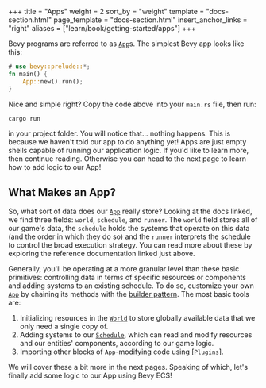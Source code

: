 +++
title = "Apps"
weight = 2
sort_by = "weight"
template = "docs-section.html"
page_template = "docs-section.html"
insert_anchor_links = "right"
aliases = ["learn/book/getting-started/apps"]
+++

Bevy programs are referred to as [`App`]s. The simplest Bevy app looks like this:

```rs
# use bevy::prelude::*;
fn main() {
    App::new().run();
}
```

Nice and simple right? Copy the code above into your `main.rs` file, then run:

```sh
cargo run
```

in your project folder. You will notice that... nothing happens. This is because we haven't told our app to do anything yet! Apps are just empty shells capable of running our application logic. If you'd like to learn more, then continue reading. Otherwise you can head to the next page to learn how to add logic to our App!

## What Makes an App?

So, what sort of data does our [`App`] really store? Looking at the docs linked, we find three fields: `world`, `schedule`, and `runner`. The `world` field stores all of our game's data, the `schedule` holds the systems that operate on this data (and the order in which they do so) and the `runner` interprets the schedule to control the broad execution strategy. You can read more about these by exploring the reference documentation linked just above.

Generally, you'll be operating at a more granular level than these basic primitives: controlling data in terms of specific resources or components and adding systems to an existing schedule. To do so, customize your own [`App`] by chaining its methods with the [builder pattern](https://doc.rust-lang.org/1.0.0/style/ownership/builders.html).
The most basic tools are:

  1. Initializing resources in the [`World`] to store globally available data that we only need a single copy of.
  2. Adding systems to our [`Schedule`], which can read and modify resources and our entities' components, according to our game logic.
  3. Importing other blocks of [`App`]-modifying code using [`Plugins`].

We will cover these a bit more in the next pages. Speaking of which, let's finally add some logic to our App using Bevy ECS!

[`App`]: https://docs.rs/bevy/latest/bevy/app/struct.App.html
[`World`]: https://docs.rs/bevy/latest/bevy/ecs/world/struct.World.html
[`Schedule`]: https://docs.rs/bevy/latest/bevy/ecs/schedule/struct.Schedule.html
